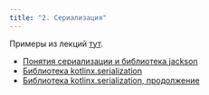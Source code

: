 ```yaml
---
title: "2. Сериализация"
---
```


Примеры из лекций [тут](https://github.com/AltmanEA/edu-serialization).

- [Понятия сериализации и библиотека jackson](jackson)
- [Библиотека kotlinx.serialization](kotlinxserial)
- [Библиотека kotlinx.serialization, продолжение ](kotlinxserialcont)